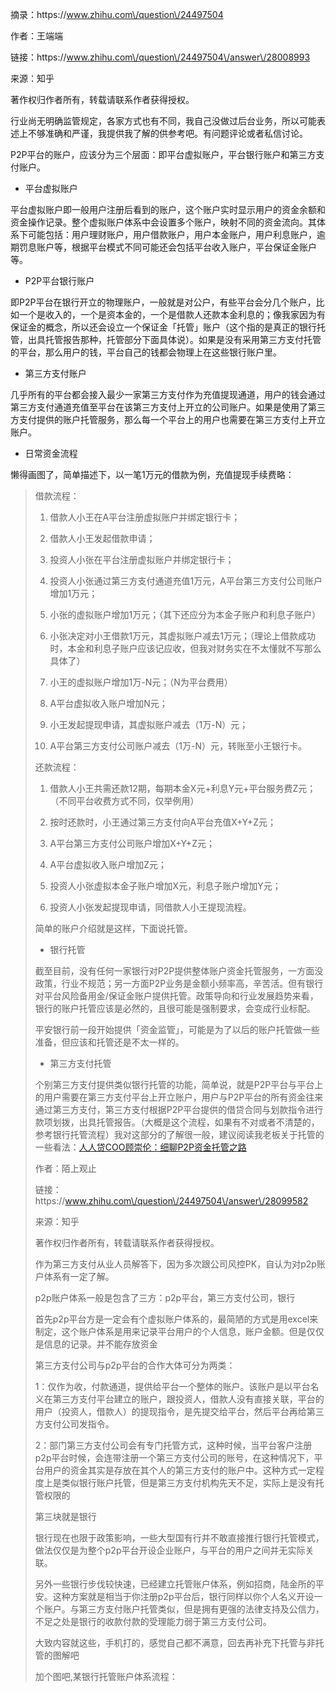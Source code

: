 摘录：https:\/\/www.zhihu.com\/question\/24497504

作者：王端端

链接：https:\/\/www.zhihu.com\/question\/24497504\/answer\/28008993

来源：知乎

著作权归作者所有，转载请联系作者获得授权。

行业尚无明确监管规定，各家方式也有不同，我自己没做过后台业务，所以可能表述上不够准确和严谨，我提供我了解的供参考吧。有问题评论或者私信讨论。

P2P平台的账户，应该分为三个层面：即平台虚拟账户，平台银行账户和第三方支付账户。

* 平台虚拟账户

平台虚拟账户即一般用户注册后看到的账户，这个账户实时显示用户的资金余额和资金操作记录。整个虚拟账户体系中会设置多个账户，映射不同的资金流向。其体系下可能包括：用户理财账户，用户借款账户，用户本金账户，用户利息账户，逾期罚息账户等，根据平台模式不同可能还会包括平台收入账户，平台保证金账户等。

* P2P平台银行账户

即P2P平台在银行开立的物理账户，一般就是对公户，有些平台会分几个账户，比如一个是收入的，一个是资本金的，一个是借款人还款本金利息的；像我家因为有保证金的概念，所以还会设立一个保证金「托管」账户（这个指的是真正的银行托管，出具托管报告那种，托管部分下面具体说）。如果是没有采用第三方支付托管的平台，那么用户的钱，平台自己的钱都会物理上在这些银行账户里。

* 第三方支付账户

几乎所有的平台都会接入最少一家第三方支付作为充值提现通道，用户的钱会通过第三方支付通道充值至平台在该第三方支付上开立的公司账户。如果是使用了第三方支付提供的账户托管服务，那么每一个平台上的用户也需要在第三方支付上开立账户。

* 日常资金流程

懒得画图了，简单描述下，以一笔1万元的借款为例，充值提现手续费略：

> 借款流程：
> 
> 1. 借款人小王在A平台注册虚拟账户并绑定银行卡；
> 
> 2. 借款人小王发起借款申请；
> 
> 3. 投资人小张在平台注册虚拟账户并绑定银行卡；
> 
> 4. 投资人小张通过第三方支付通道充值1万元，A平台第三方支付公司账户增加1万元；
> 
> 5. 小张的虚拟账户增加1万元；（其下还应分为本金子账户和利息子账户）
> 
> 6. 小张决定对小王借款1万元，其虚拟账户减去1万元；（理论上借款成功时，本金和利息子账户应该记应收，但我对财务实在不太懂就不写那么具体了）
> 
> 7. 小王的虚拟账户增加1万-N元；（N为平台费用）
> 
> 8. A平台虚拟收入账户增加N元；
> 
> 9. 小王发起提现申请，其虚拟账户减去（1万-N）元；
> 
> 10. A平台第三方支付公司账户减去（1万-N）元，转账至小王银行卡。
> 
> 
> 还款流程：
> 
> 1. 借款人小王共需还款12期，每期本金X元+利息Y元+平台服务费Z元；（不同平台收费方式不同，仅举例用）
> 
> 2. 按时还款时，小王通过第三方支付向A平台充值X+Y+Z元；
> 
> 3. A平台第三方支付公司账户增加X+Y+Z元；
> 
> 4. A平台虚拟收入账户增加Z元；
> 
> 5. 投资人小张虚拟本金子账户增加X元，利息子账户增加Y元；
> 
> 6. 投资人小张发起提现申请，同借款人小王提现流程。
> 
> 
> 简单的账户介绍就是这样，下面说托管。
> 
> * 银行托管
> 
> 截至目前，没有任何一家银行对P2P提供整体账户资金托管服务，一方面没政策，行业不规范；另一方面P2P业务是金额小频率高，辛苦活。但有银行对平台风险备用金\/保证金账户提供托管。政策导向和行业发展趋势来看，银行的账户托管应该是必然的，且很可能是强制要求，会变成行业标配。
> 
> 平安银行前一段开始提供「资金监管」，可能是为了以后的账户托管做一些准备，但应该和托管还是不太一样的。
> 
> * 第三方支付托管
> 
> 个别第三方支付提供类似银行托管的功能，简单说，就是P2P平台与平台上的用户需要在第三方支付平台上开立账户，用户与P2P平台的所有资金往来通过第三方支付，第三方支付根据P2P平台提供的借贷合同与划款指令进行款项划拨，出具托管报告。（大概是这个流程，如果有不对或者不清楚的，参考银行托管流程）我对这部分的了解很一般，建议阅读我老板关于托管的一些看法：[人人贷COO顾崇伦：细聊P2P资金托管之路](//link.zhihu.com/?target=http%3A//01caijing.com/html/zl/1446_4726.html)
> 
> 作者：陌上观止
> 
> 链接：https:\/\/www.zhihu.com\/question\/24497504\/answer\/28099582
> 
> 来源：知乎
> 
> 著作权归作者所有，转载请联系作者获得授权。
> 
> 作为第三方支付从业人员解答下，因为多次跟公司风控PK，自认为对p2p账户体系有一定了解。
> 
> p2p账户体系一般是包含了三方：p2p平台，第三方支付公司，银行
> 
> 首先p2p平台方是一定会有个虚拟账户体系的，最简陋的方式是用excel来制定，这个账户体系是用来记录平台用户的个人信息，账户金额。但是仅仅是信息的记录。并不能存放资金
> 
> 第三方支付公司与p2p平台的合作大体可分为两类：
> 
> 1：仅作为收，付款通道，提供给平台一个整体的账户。该账户是以平台名义在第三方支付平台建立的账户，跟投资人，借款人没有直接关联，平台的用户（投资人，借款人）的提现指令，是先提交给平台，然后平台再给第三方支付公司发指令。
> 
> 2：部门第三方支付公司会有专门托管方式，这种时候，当平台客户注册p2p平台时候，会连带注册一个第三方支付公司的账号，在这种情况下，平台用户的资金其实是存放在其个人的第三方支付的账户中。这种方式一定程度上是类似银行账户托管，但是第三方支付机构先天不足，实际上是没有托管权限的
> 
> 第三块就是银行
> 
> 银行现在也限于政策影响，一些大型国有行并不敢直接推行银行托管模式，做法仅仅是为整个p2p平台开设企业账户，与平台的用户之间并无实际关联。
> 
> 另外一些银行步伐较快速，已经建立托管账户体系，例如招商，陆金所的平安。这种方案就是相当于你注册p2p平台后，银行同样以你个人名义开设一个账户。与第三方支付账户托管类似，但是拥有更强的法律支持及公信力，不足之处是银行的收款付款的受理能力弱于第三方支付公司。
> 
> 大致内容就这些，手机打的，感觉自己都不满意，回去再补充下托管与非托管的图解吧
> 
> 加个图吧,某银行托管账户体系流程：

